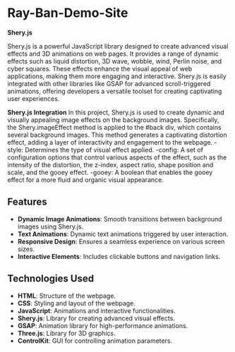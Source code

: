 # Ray-Ban-Demo-Site

**Shery.js**

Shery.js is a powerful JavaScript library designed to create advanced visual effects and 3D animations on web pages. It provides a range of dynamic effects such as liquid distortion, 3D wave, wobble, wind, Perlin noise, and cyber squares. These effects enhance the visual appeal of web applications, making them more engaging and interactive. Shery.js is easily integrated with other libraries like GSAP for advanced scroll-triggered animations, offering developers a versatile toolset for creating captivating user experiences.

**Shery.js Integration**
In this project, Shery.js is used to create dynamic and visually appealing image effects on the background images. Specifically, the Shery.imageEffect method is applied to the #back div, which contains several background images. This method generates a captivating distortion effect, adding a layer of interactivity and engagement to the webpage.
-style: Determines the type of visual effect applied.
-config: A set of configuration options that control various aspects of the effect, such as the intensity of the distortion, the z-index, aspect ratio, shape position and scale, and the gooey effect.
-gooey: A boolean that enables the gooey effect for a more fluid and organic visual appearance.


## Features

- **Dynamic Image Animations**: Smooth transitions between background images using Shery.js.
- **Text Animations**: Dynamic text animations triggered by user interaction.
- **Responsive Design**: Ensures a seamless experience on various screen sizes.
- **Interactive Elements**: Includes clickable buttons and navigation links.


## Technologies Used

- **HTML**: Structure of the webpage.
- **CSS**: Styling and layout of the webpage.
- **JavaScript**: Animations and interactive functionalities.
- **Shery.js**: Library for creating advanced visual effects.
- **GSAP**: Animation library for high-performance animations.
- **Three.js**: Library for 3D graphics.
- **ControlKit**: GUI for controlling animation parameters.
